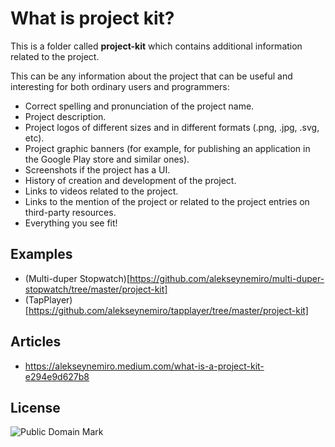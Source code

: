 # What is project kit?

This is a folder called **project-kit** which contains additional information related to the project.

This can be any information about the project that can be useful and interesting for both ordinary users and programmers:

* Correct spelling and pronunciation of the project name.
* Project description.
* Project logos of different sizes and in different formats (.png, .jpg, .svg, etc).
* Project graphic banners (for example, for publishing an application in the Google Play store and similar ones).
* Screenshots if the project has a UI.
* History of creation and development of the project.
* Links to videos related to the project.
* Links to the mention of the project or related to the project entries on third-party resources.
* Everything you see fit!

## Examples

* (Multi-duper Stopwatch)[https://github.com/alekseynemiro/multi-duper-stopwatch/tree/master/project-kit]
* (TapPlayer)[https://github.com/alekseynemiro/tapplayer/tree/master/project-kit]

## Articles

* https://alekseynemiro.medium.com/what-is-a-project-kit-e294e9d627b8

## License

![Public Domain Mark](http://i.creativecommons.org/p/mark/1.0/88x31.png)
